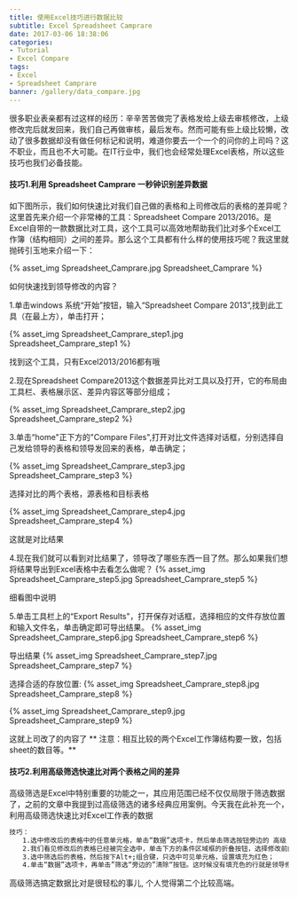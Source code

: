 ```yaml
---
title: 使用Excel技巧进行数据比较
subtitle: Excel Spreadsheet Camprare
date: 2017-03-06 18:38:06
categories:
- Tutorial
- Excel Compare
tags:
- Excel
- Spreadsheet Camprare
banner: /gallery/data_compare.jpg
---
```


很多职业表亲都有过这样的经历：辛辛苦苦做完了表格发给上级去审核修改，上级修改完后就发回来，我们自己再做审核，最后发布。然而可能有些上级比较懒，改动了很多数据却没有做任何标记和说明，难道你要去一个一个的问你的上司吗？这不职业，而且也不大可能。在IT行业中，我们也会经常处理Excel表格，所以这些技巧也我们必备技能。

<!--more-->

#### 技巧1.利用 Spreadsheet Camprare 一秒钟识别差异数据

如下图所示，我们如何快速比对我们自己做的表格和上司修改后的表格的差异呢？这里首先来介绍一个非常棒的工具：Spreadsheet Compare 2013/2016。是Excel自带的一款数据比对工具，这个工具可以高效地帮助我们比对多个Excel工作簿（结构相同）之间的差异。那么这个工具都有什么样的使用技巧呢？我这里就抛砖引玉地来介绍一下：

{% asset_img Spreadsheet_Camprare.jpg Spreadsheet_Camprare %}


如何快速找到领导修改的内容？

1.单击windows 系统“开始”按钮，输入“Spreadsheet Compare 2013”,找到此工具（在最上方），单击打开；

{% asset_img Spreadsheet_Camprare_step1.jpg Spreadsheet_Camprare_step1 %}

找到这个工具，只有Excel2013/2016都有哦

2.现在Spreadsheet Compare2013这个数据差异比对工具以及打开，它的布局由工具栏、表格展示区、差异内容区等部分组成；

{% asset_img Spreadsheet_Camprare_step2.jpg Spreadsheet_Camprare_step2 %}

3.单击“home"正下方的"Compare Files",打开对比文件选择对话框，分别选择自己发给领导的表格和领导发回来的表格，单击确定；

{% asset_img Spreadsheet_Camprare_step3.jpg Spreadsheet_Camprare_step3 %}

选择对比的两个表格，源表格和目标表格

{% asset_img Spreadsheet_Camprare_step4.jpg Spreadsheet_Camprare_step4 %}

这就是对比结果

4.现在我们就可以看到对比结果了，领导改了哪些东西一目了然。那么如果我们想将结果导出到Excel表格中去看怎么做呢？
{% asset_img Spreadsheet_Camprare_step5.jpg Spreadsheet_Camprare_step5 %}

细看图中说明

5.单击工具栏上的“Export Results"，打开保存对话框，选择相应的文件存放位置和输入文件名，单击确定即可导出结果。
{% asset_img Spreadsheet_Camprare_step6.jpg Spreadsheet_Camprare_step6 %}

导出结果
{% asset_img Spreadsheet_Camprare_step7.jpg Spreadsheet_Camprare_step7 %}

选择合适的存放位置:
{% asset_img Spreadsheet_Camprare_step8.jpg Spreadsheet_Camprare_step8 %}

{% asset_img Spreadsheet_Camprare_step9.jpg Spreadsheet_Camprare_step9 %}

这就上司改了的内容了
** 注意：相互比较的两个Excel工作簿结构要一致，包括sheet的数目等。**


#### 技巧2.利用高级筛选快速比对两个表格之间的差异

高级筛选是Excel中特别重要的功能之一，其应用范围已经不仅仅局限于筛选数据了，之前的文章中我提到过高级筛选的诸多经典应用案例。今天我在此补充一个，利用高级筛选快速比对Excel工作表的数据

``` bash
技巧：
　　1.选中修改后的表格中的任意单元格，单击“数据”选项卡，然后单击筛选按钮旁边的 高级（这就是高级筛选）,打开高级筛选对话框，这一步也可以直接用快捷键（Alt+A+Q);
　　2.我们看见修改后的表格已经被完全选中，单击下方的条件区域框的折叠按钮，选择修改前的表格,单击确定。
　　3.选中筛选后的表格，然后按下Alt+;组合键，只选中可见单元格，设置填充为红色；
　　4.单击“数据”选项卡，再单击”筛选“旁边的”清除“按钮。这时候没有填充色的行就是领导修改过的数据了。
```

高级筛选搞定数据比对是很轻松的事儿, 个人觉得第二个比较高端。
